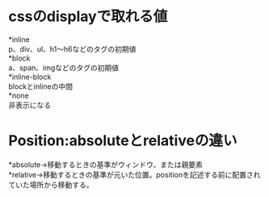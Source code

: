 # cssのdisplayで取れる値  
*inline    
     p、div、ul、h1〜h6などのタグの初期値  
*block    
    a、span、imgなどのタグの初期値  
*inline-block  
    blockとinlineの中間  
*none    
    非表示になる  


# Position:absoluteとrelativeの違い  
*absolute→移動するときの基準がウィンドウ、または親要素  
*relative→移動するときの基準が元いた位置。positionを記述する前に配置されていた場所から移動する。  